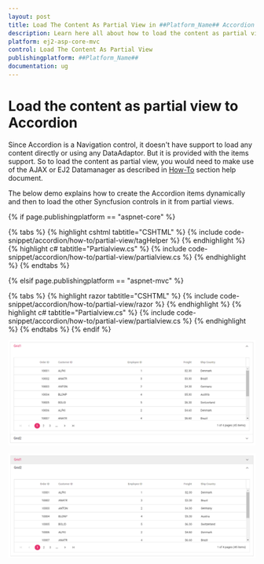 ```yaml
---
layout: post
title: Load The Content As Partial View in ##Platform_Name## Accordion Component
description: Learn here all about how to load the content as partial view in Syncfusion ##Platform_Name## Accordion component of Syncfusion Essential JS 2 and more.
platform: ej2-asp-core-mvc
control: Load The Content As Partial View
publishingplatform: ##Platform_Name##
documentation: ug
---
```



# Load the content as partial view to Accordion

Since Accordion is a Navigation control, it doesn't have support to load any content directly or using any DataAdaptor. But it is provided with the items support. So to load the content as partial view, you would need to make use of the AJAX or EJ2 Datamanager as described in [How-To](./load-accordion-with-data-source) section help document.

The below demo explains how to create the Accordion items dynamically and then to load the other Syncfusion controls in it from partial views.

{% if page.publishingplatform == "aspnet-core" %}

{% tabs %}
{% highlight cshtml tabtitle="CSHTML" %}
{% include code-snippet/accordion/how-to/partial-view/tagHelper %}
{% endhighlight %}
{% highlight c# tabtitle="Partialview.cs" %}
{% include code-snippet/accordion/how-to/partial-view/partialview.cs %}
{% endhighlight %}
{% endtabs %}

{% elsif page.publishingplatform == "aspnet-mvc" %}

{% tabs %}
{% highlight razor tabtitle="CSHTML" %}
{% include code-snippet/accordion/how-to/partial-view/razor %}
{% endhighlight %}
{% highlight c# tabtitle="Partialview.cs" %}
{% include code-snippet/accordion/how-to/partial-view/partialview.cs %}
{% endhighlight %}
{% endtabs %}
{% endif %}


![Alt text](../images/mvc.PNG)

![Alt text](../images/core.PNG)